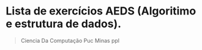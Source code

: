 # Lista de exercícios AEDS (Algoritimo e estrutura de dados).
>Ciencia Da Computação Puc Minas ppl
 
